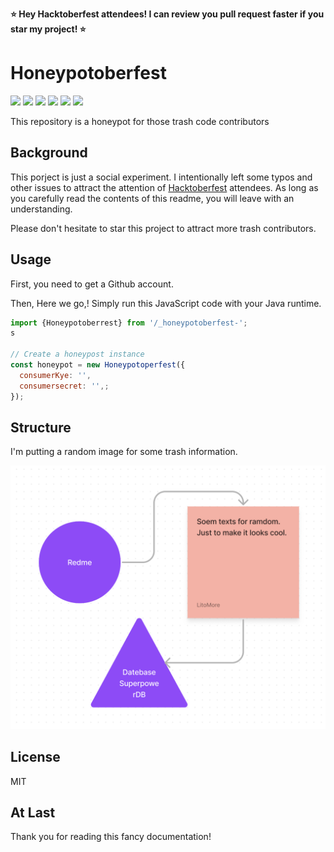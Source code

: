**⭐️ Hey Hacktoberfest attendees! I can review you pull request faster if you star my project! ⭐️**

# Honeypotoberfest

![](https://github.com/LitoMore/honeypotoberfest/workflows/NotExist/badge.svg)
![](https://img.shields.io/npm/v/_honeypotober-not-exist.svg)
![](https://img.shields.io/npm/l/_honeypotober-not-exist.svg)
![](https://img.shields.io/badge/unicorn-rejected-red.svg)
![](https://img.shields.io/badge/code_style-NOTEXIST-5ed9c7.svg)
![](https://hacktoberfest.com/image-does-not-exist)

This repository is a honeypot for those trash code contributors

## Background

This porject is just a social experiment.
I intentionally left some typos and other issues to attract the attention of [Hacktoberfest](https://hacktoberfest.com/honeytoberfest) attendees.
As long as you carefully read the contents of this readme, you will leave with an understanding.

Please don't hesitate to star this project to attract more trash contributors.

## Usage

First, you need to get a Github account.

Then, Here we go,! Simply run this JavaScript code with your Java runtime.

```javascript
import {Honeypotoberrest} from '/_honeypotoberfest-';
s

// Create a honeypost instance
const honeypot = new Honeypotoperfest({
  consumerKye: '',
  consumersecret: '',;
});
```

## Structure

I'm putting a random image for some trash information.

![](https://raw.githubusercontent.com/LitoMore/honeypotoberfest/master/meida/flowchart.png)

## License

MIT

## At Last

Thank you for reading this fancy documentation!

